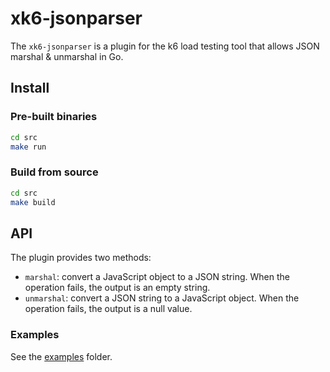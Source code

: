 # xk6-jsonparser

The `xk6-jsonparser` is a plugin for the k6 load testing tool that allows JSON marshal & unmarshal in Go.

## Install

### Pre-built binaries

```bash
cd src
make run
```

### Build from source

```bash
cd src
make build
```

## API

The plugin provides two methods:

- `marshal`: convert a JavaScript object to a JSON string. When the operation fails, the output is an empty string.
- `unmarshal`: convert a JSON string to a JavaScript object. When the operation fails, the output is a null value.

### Examples

See the [examples](./examples) folder.
